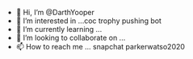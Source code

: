 - 👋 Hi, I’m @DarthYooper
- 👀 I’m interested in ...coc trophy pushing bot
- 🌱 I’m currently learning ...
- 💞️ I’m looking to collaborate on ...
- 📫 How to reach me ... snapchat parkerwatso2020

<!---
DarthYooper/DarthYooper is a ✨ special ✨ repository because its `README.md` (this file) appears on your GitHub profile.
You can click the Preview link to take a look at your changes.
--->
